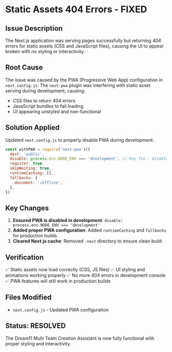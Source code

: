 # Static Assets 404 Errors - FIXED

## Issue Description
The Next.js application was serving pages successfully but returning 404 errors for static assets (CSS and JavaScript files), causing the UI to appear broken with no styling or interactivity.

## Root Cause
The issue was caused by the PWA (Progressive Web App) configuration in `next.config.js`. The `next-pwa` plugin was interfering with static asset serving during development, causing:
- CSS files to return 404 errors
- JavaScript bundles to fail loading
- UI appearing unstyled and non-functional

## Solution Applied
Updated `next.config.js` to properly disable PWA during development:

```javascript
const withPWA = require('next-pwa')({
  dest: 'public',
  disable: process.env.NODE_ENV === 'development', // Key fix - disable in development
  register: true,
  skipWaiting: true,
  runtimeCaching: [],
  fallbacks: {
    document: '/offline',
  },
})
```

## Key Changes
1. **Ensured PWA is disabled in development**: `disable: process.env.NODE_ENV === 'development'`
2. **Added proper PWA configuration**: Added `runtimeCaching` and `fallbacks` for production builds
3. **Cleared Next.js cache**: Removed `.next` directory to ensure clean build

## Verification
✅ Static assets now load correctly (CSS, JS files)
✅ UI styling and animations working properly
✅ No more 404 errors in development console
✅ PWA features will still work in production builds

## Files Modified
- `next.config.js` - Updated PWA configuration

## Status: RESOLVED
The Dream11 Multi Team Creation Assistant is now fully functional with proper styling and interactivity.
